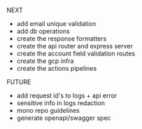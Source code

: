 NEXT

- add email unique validation
- add db operations
- create the response formatters
- create the api router and express server
- create the account field validation routes
- create the gcp infra
- create the actions pipelines

FUTURE

- add request id's to logs + api error
- sensitive info in logs redaction
- mono repo guidelines
- generate openapi/swagger spec
